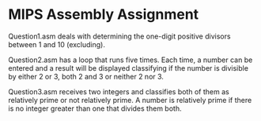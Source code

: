 # MIPS Assembly Assignment

Question1.asm deals with determining the one-digit positive divisors between 1 and 10 (excluding).

Question2.asm has a loop that runs five times. Each time, a number can be entered and a result will be displayed classifying if the number is divisible by either 2 or 3, both 2 and 3 or neither 2 nor 3.

Question3.asm receives two integers and classifies both of them as relatively prime or not relatively prime. A number is relatively prime if there is no integer greater than one that divides them both.
